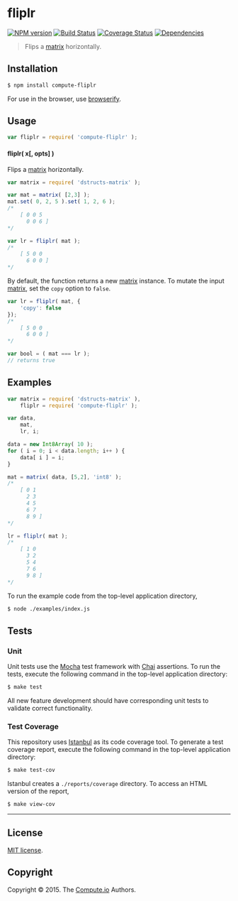 fliplr
===
[![NPM version][npm-image]][npm-url] [![Build Status][travis-image]][travis-url] [![Coverage Status][coveralls-image]][coveralls-url] [![Dependencies][dependencies-image]][dependencies-url]

> Flips a [matrix](https://github.com/dstructs/matrix) horizontally.


## Installation

``` bash
$ npm install compute-fliplr
```

For use in the browser, use [browserify](https://github.com/substack/node-browserify).


## Usage

``` javascript
var fliplr = require( 'compute-fliplr' );
```

#### fliplr( x[, opts] )

Flips a [matrix](https://github.com/dstructs/matrix) horizontally.

``` javascript
var matrix = require( 'dstructs-matrix' );

var mat = matrix( [2,3] );
mat.set( 0, 2, 5 ).set( 1, 2, 6 );
/*
	[ 0 0 5
	  0 0 6 ]
*/

var lr = fliplr( mat );
/*
	[ 5 0 0
	  6 0 0 ]
*/
```

By default, the function returns a new [matrix](https://github.com/dstructs/matrix) instance. To mutate the input [matrix](https://github.com/dstructs/matrix), set the `copy` option to `false`.

``` javascript
var lr = fliplr( mat, {
	'copy': false
});
/*
	[ 5 0 0
	  6 0 0 ]
*/

var bool = ( mat === lr );
// returns true
```


## Examples

``` javascript
var matrix = require( 'dstructs-matrix' ),
	fliplr = require( 'compute-fliplr' );

var data,
	mat,
	lr, i;

data = new Int8Array( 10 );
for ( i = 0; i < data.length; i++ ) {
	data[ i ] = i;
}

mat = matrix( data, [5,2], 'int8' );
/*
	[ 0 1
	  2 3
	  4 5
	  6 7
	  8 9 ]
*/

lr = fliplr( mat );
/*
	[ 1 0
	  3 2
	  5 4
	  7 6
	  9 8 ]
*/
```

To run the example code from the top-level application directory,

``` bash
$ node ./examples/index.js
```


## Tests

### Unit

Unit tests use the [Mocha](http://mochajs.org/) test framework with [Chai](http://chaijs.com) assertions. To run the tests, execute the following command in the top-level application directory:

``` bash
$ make test
```

All new feature development should have corresponding unit tests to validate correct functionality.


### Test Coverage

This repository uses [Istanbul](https://github.com/gotwarlost/istanbul) as its code coverage tool. To generate a test coverage report, execute the following command in the top-level application directory:

``` bash
$ make test-cov
```

Istanbul creates a `./reports/coverage` directory. To access an HTML version of the report,

``` bash
$ make view-cov
```


---
## License

[MIT license](http://opensource.org/licenses/MIT).


## Copyright

Copyright &copy; 2015. The [Compute.io](https://github.com/compute-io) Authors.


[npm-image]: http://img.shields.io/npm/v/compute-fliplr.svg
[npm-url]: https://npmjs.org/package/compute-fliplr

[travis-image]: http://img.shields.io/travis/compute-io/fliplr/master.svg
[travis-url]: https://travis-ci.org/compute-io/fliplr

[coveralls-image]: https://img.shields.io/coveralls/compute-io/fliplr/master.svg
[coveralls-url]: https://coveralls.io/r/compute-io/fliplr?branch=master

[dependencies-image]: http://img.shields.io/david/compute-io/fliplr.svg
[dependencies-url]: https://david-dm.org/compute-io/fliplr

[dev-dependencies-image]: http://img.shields.io/david/dev/compute-io/fliplr.svg
[dev-dependencies-url]: https://david-dm.org/dev/compute-io/fliplr

[github-issues-image]: http://img.shields.io/github/issues/compute-io/fliplr.svg
[github-issues-url]: https://github.com/compute-io/fliplr/issues
